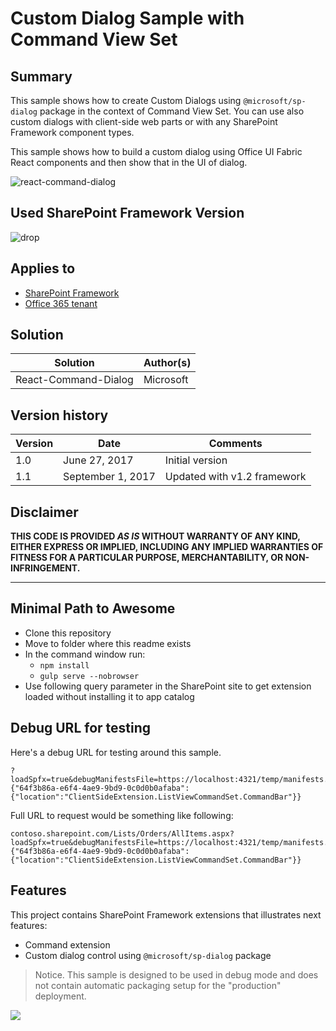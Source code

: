 # Custom Dialog Sample with Command View Set

## Summary
This sample shows how to create Custom Dialogs using `@microsoft/sp-dialog` package in the context of Command View Set. You can use also custom dialogs with client-side web parts or with any SharePoint Framework component types.

This sample shows how to build a custom dialog using Office UI Fabric React components and then show that in the UI of dialog. 

![react-command-dialog](./assets/screenshot.png)

## Used SharePoint Framework Version 
![drop](https://img.shields.io/badge/version-1.2-green.svg)

## Applies to

* [SharePoint Framework](http://dev.office.com/sharepoint/docs/spfx/sharepoint-framework-overview)
* [Office 365 tenant](http://dev.office.com/sharepoint/docs/spfx/set-up-your-developer-tenant)

## Solution

Solution|Author(s)
--------|---------
React-Command-Dialog | Microsoft

## Version history

Version|Date|Comments
-------|----|--------
1.0|June 27, 2017|Initial version
1.1|September 1, 2017|Updated with v1.2 framework

## Disclaimer
**THIS CODE IS PROVIDED *AS IS* WITHOUT WARRANTY OF ANY KIND, EITHER EXPRESS OR IMPLIED, INCLUDING ANY IMPLIED WARRANTIES OF FITNESS FOR A PARTICULAR PURPOSE, MERCHANTABILITY, OR NON-INFRINGEMENT.**

---

## Minimal Path to Awesome

- Clone this repository
- Move to folder where this readme exists
- In the command window run:
  - `npm install`
  - `gulp serve --nobrowser`
- Use following query parameter in the SharePoint site to get extension loaded without installing it to app catalog

## Debug URL for testing
Here's a debug URL for testing around this sample. 

```
?loadSpfx=true&debugManifestsFile=https://localhost:4321/temp/manifests.js&customActions={"64f3b86a-e6f4-4ae9-9bd9-0c0d0b0afaba":{"location":"ClientSideExtension.ListViewCommandSet.CommandBar"}}
```
Full URL to request would be something like following:

```
contoso.sharepoint.com/Lists/Orders/AllItems.aspx?loadSpfx=true&debugManifestsFile=https://localhost:4321/temp/manifests.js&customActions={"64f3b86a-e6f4-4ae9-9bd9-0c0d0b0afaba":{"location":"ClientSideExtension.ListViewCommandSet.CommandBar"}}
```

## Features
This project contains SharePoint Framework extensions that illustrates next features:
* Command extension
* Custom dialog control using `@microsoft/sp-dialog` package

> Notice. This sample is designed to be used in debug mode and does not contain automatic packaging setup for the "production" deployment.

<img src="https://m365-visitor-stats.azurewebsites.net/sp-dev-fx-extensions/samples/react-command-dialog" />
